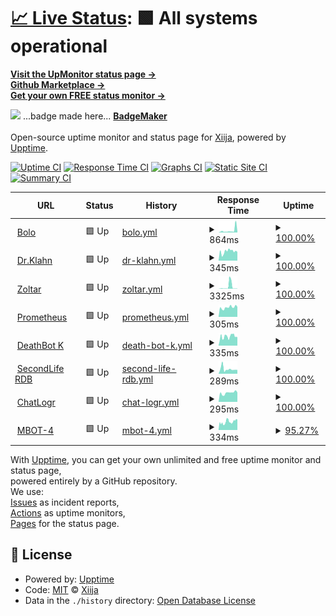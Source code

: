# [📈 Live Status](https://Xiija.github.io/UpMonitor): <!--live status--> **🟩 All systems operational**

[**Visit the UpMonitor status page →**](https://Xiija.github.io/UpMonitor) <br>
[**Github Marketplace →**](https://github.com/marketplace)<br>
[**Get your own FREE status monitor →**](https://upptime.js.org/docs/get-started/)

 <!-- <a href="https://Xiija.github.io/UpMonitor" target="_blank" rel="noopener">**Visit the UpMonitor status page →**</a> -->

<img src="/FunkyBadge.svg"></img> ...badge made here... [**BadgeMaker**](https://codepen.io/TikiHead/full/BaaqbKg) <br> <br>
Open-source uptime monitor and status page for [Xiija](https://Xiija.github.io/UpMonitor), powered by [Upptime](https://github.com/upptime/upptime).

[![Uptime CI](https://github.com/Xiija/UpMonitor/workflows/Uptime%20CI/badge.svg)](https://github.com/Xiija/UpMonitor/actions?query=workflow%3A%22Uptime+CI%22)
[![Response Time CI](https://github.com/Xiija/UpMonitor/workflows/Response%20Time%20CI/badge.svg)](https://github.com/Xiija/UpMonitor/actions?query=workflow%3A%22Response+Time+CI%22)
[![Graphs CI](https://github.com/Xiija/UpMonitor/workflows/Graphs%20CI/badge.svg)](https://github.com/Xiija/UpMonitor/actions?query=workflow%3A%22Graphs+CI%22)
[![Static Site CI](https://github.com/Xiija/UpMonitor/workflows/Static%20Site%20CI/badge.svg)](https://github.com/Xiija/UpMonitor/actions?query=workflow%3A%22Static+Site+CI%22)
[![Summary CI](https://github.com/Xiija/UpMonitor/workflows/Summary%20CI/badge.svg)](https://github.com/Xiija/UpMonitor/actions?query=workflow%3A%22Summary+CI%22)

<!--start: status pages-->
<!-- This summary is generated by Upptime (https://github.com/upptime/upptime) -->
<!-- Do not edit this manually, your changes will be overwritten -->
<!-- prettier-ignore -->
| URL | Status | History | Response Time | Uptime |
| --- | ------ | ------- | ------------- | ------ |
| <img alt="" src="https://favicons.githubusercontent.com/bolo.tikihed.repl.co" height="13"> [Bolo](https://Bolo.tikihed.repl.co) | 🟩 Up | [bolo.yml](https://github.com/Xiija/UpMonitor/commits/HEAD/history/bolo.yml) | <details><summary><img alt="Response time graph" src="./graphs/bolo/response-time-week.png" height="20"> 864ms</summary><br><a href="https://Xiija.github.io/UpMonitor/history/bolo"><img alt="Response time 552" src="https://img.shields.io/endpoint?url=https%3A%2F%2Fraw.githubusercontent.com%2FXiija%2FUpMonitor%2FHEAD%2Fapi%2Fbolo%2Fresponse-time.json"></a><br><a href="https://Xiija.github.io/UpMonitor/history/bolo"><img alt="24-hour response time 312" src="https://img.shields.io/endpoint?url=https%3A%2F%2Fraw.githubusercontent.com%2FXiija%2FUpMonitor%2FHEAD%2Fapi%2Fbolo%2Fresponse-time-day.json"></a><br><a href="https://Xiija.github.io/UpMonitor/history/bolo"><img alt="7-day response time 864" src="https://img.shields.io/endpoint?url=https%3A%2F%2Fraw.githubusercontent.com%2FXiija%2FUpMonitor%2FHEAD%2Fapi%2Fbolo%2Fresponse-time-week.json"></a><br><a href="https://Xiija.github.io/UpMonitor/history/bolo"><img alt="30-day response time 552" src="https://img.shields.io/endpoint?url=https%3A%2F%2Fraw.githubusercontent.com%2FXiija%2FUpMonitor%2FHEAD%2Fapi%2Fbolo%2Fresponse-time-month.json"></a><br><a href="https://Xiija.github.io/UpMonitor/history/bolo"><img alt="1-year response time 552" src="https://img.shields.io/endpoint?url=https%3A%2F%2Fraw.githubusercontent.com%2FXiija%2FUpMonitor%2FHEAD%2Fapi%2Fbolo%2Fresponse-time-year.json"></a></details> | <details><summary><a href="https://Xiija.github.io/UpMonitor/history/bolo">100.00%</a></summary><a href="https://Xiija.github.io/UpMonitor/history/bolo"><img alt="All-time uptime 91.46%" src="https://img.shields.io/endpoint?url=https%3A%2F%2Fraw.githubusercontent.com%2FXiija%2FUpMonitor%2FHEAD%2Fapi%2Fbolo%2Fuptime.json"></a><br><a href="https://Xiija.github.io/UpMonitor/history/bolo"><img alt="24-hour uptime 100.00%" src="https://img.shields.io/endpoint?url=https%3A%2F%2Fraw.githubusercontent.com%2FXiija%2FUpMonitor%2FHEAD%2Fapi%2Fbolo%2Fuptime-day.json"></a><br><a href="https://Xiija.github.io/UpMonitor/history/bolo"><img alt="7-day uptime 100.00%" src="https://img.shields.io/endpoint?url=https%3A%2F%2Fraw.githubusercontent.com%2FXiija%2FUpMonitor%2FHEAD%2Fapi%2Fbolo%2Fuptime-week.json"></a><br><a href="https://Xiija.github.io/UpMonitor/history/bolo"><img alt="30-day uptime 99.86%" src="https://img.shields.io/endpoint?url=https%3A%2F%2Fraw.githubusercontent.com%2FXiija%2FUpMonitor%2FHEAD%2Fapi%2Fbolo%2Fuptime-month.json"></a><br><a href="https://Xiija.github.io/UpMonitor/history/bolo"><img alt="1-year uptime 91.46%" src="https://img.shields.io/endpoint?url=https%3A%2F%2Fraw.githubusercontent.com%2FXiija%2FUpMonitor%2FHEAD%2Fapi%2Fbolo%2Fuptime-year.json"></a></details>
| <img alt="" src="https://favicons.githubusercontent.com/dr-klahn.tikihed.repl.co" height="13"> [Dr.Klahn](https://Dr-Klahn.tikihed.repl.co) | 🟩 Up | [dr-klahn.yml](https://github.com/Xiija/UpMonitor/commits/HEAD/history/dr-klahn.yml) | <details><summary><img alt="Response time graph" src="./graphs/dr-klahn/response-time-week.png" height="20"> 345ms</summary><br><a href="https://Xiija.github.io/UpMonitor/history/dr-klahn"><img alt="Response time 427" src="https://img.shields.io/endpoint?url=https%3A%2F%2Fraw.githubusercontent.com%2FXiija%2FUpMonitor%2FHEAD%2Fapi%2Fdr-klahn%2Fresponse-time.json"></a><br><a href="https://Xiija.github.io/UpMonitor/history/dr-klahn"><img alt="24-hour response time 387" src="https://img.shields.io/endpoint?url=https%3A%2F%2Fraw.githubusercontent.com%2FXiija%2FUpMonitor%2FHEAD%2Fapi%2Fdr-klahn%2Fresponse-time-day.json"></a><br><a href="https://Xiija.github.io/UpMonitor/history/dr-klahn"><img alt="7-day response time 345" src="https://img.shields.io/endpoint?url=https%3A%2F%2Fraw.githubusercontent.com%2FXiija%2FUpMonitor%2FHEAD%2Fapi%2Fdr-klahn%2Fresponse-time-week.json"></a><br><a href="https://Xiija.github.io/UpMonitor/history/dr-klahn"><img alt="30-day response time 668" src="https://img.shields.io/endpoint?url=https%3A%2F%2Fraw.githubusercontent.com%2FXiija%2FUpMonitor%2FHEAD%2Fapi%2Fdr-klahn%2Fresponse-time-month.json"></a><br><a href="https://Xiija.github.io/UpMonitor/history/dr-klahn"><img alt="1-year response time 427" src="https://img.shields.io/endpoint?url=https%3A%2F%2Fraw.githubusercontent.com%2FXiija%2FUpMonitor%2FHEAD%2Fapi%2Fdr-klahn%2Fresponse-time-year.json"></a></details> | <details><summary><a href="https://Xiija.github.io/UpMonitor/history/dr-klahn">100.00%</a></summary><a href="https://Xiija.github.io/UpMonitor/history/dr-klahn"><img alt="All-time uptime 95.26%" src="https://img.shields.io/endpoint?url=https%3A%2F%2Fraw.githubusercontent.com%2FXiija%2FUpMonitor%2FHEAD%2Fapi%2Fdr-klahn%2Fuptime.json"></a><br><a href="https://Xiija.github.io/UpMonitor/history/dr-klahn"><img alt="24-hour uptime 100.00%" src="https://img.shields.io/endpoint?url=https%3A%2F%2Fraw.githubusercontent.com%2FXiija%2FUpMonitor%2FHEAD%2Fapi%2Fdr-klahn%2Fuptime-day.json"></a><br><a href="https://Xiija.github.io/UpMonitor/history/dr-klahn"><img alt="7-day uptime 100.00%" src="https://img.shields.io/endpoint?url=https%3A%2F%2Fraw.githubusercontent.com%2FXiija%2FUpMonitor%2FHEAD%2Fapi%2Fdr-klahn%2Fuptime-week.json"></a><br><a href="https://Xiija.github.io/UpMonitor/history/dr-klahn"><img alt="30-day uptime 99.76%" src="https://img.shields.io/endpoint?url=https%3A%2F%2Fraw.githubusercontent.com%2FXiija%2FUpMonitor%2FHEAD%2Fapi%2Fdr-klahn%2Fuptime-month.json"></a><br><a href="https://Xiija.github.io/UpMonitor/history/dr-klahn"><img alt="1-year uptime 95.26%" src="https://img.shields.io/endpoint?url=https%3A%2F%2Fraw.githubusercontent.com%2FXiija%2FUpMonitor%2FHEAD%2Fapi%2Fdr-klahn%2Fuptime-year.json"></a></details>
| <img alt="" src="https://favicons.githubusercontent.com/zoltar-12.tikihed.repl.co" height="13"> [Zoltar](https://Zoltar-12.tikihed.repl.co) | 🟩 Up | [zoltar.yml](https://github.com/Xiija/UpMonitor/commits/HEAD/history/zoltar.yml) | <details><summary><img alt="Response time graph" src="./graphs/zoltar/response-time-week.png" height="20"> 3325ms</summary><br><a href="https://Xiija.github.io/UpMonitor/history/zoltar"><img alt="Response time 967" src="https://img.shields.io/endpoint?url=https%3A%2F%2Fraw.githubusercontent.com%2FXiija%2FUpMonitor%2FHEAD%2Fapi%2Fzoltar%2Fresponse-time.json"></a><br><a href="https://Xiija.github.io/UpMonitor/history/zoltar"><img alt="24-hour response time 383" src="https://img.shields.io/endpoint?url=https%3A%2F%2Fraw.githubusercontent.com%2FXiija%2FUpMonitor%2FHEAD%2Fapi%2Fzoltar%2Fresponse-time-day.json"></a><br><a href="https://Xiija.github.io/UpMonitor/history/zoltar"><img alt="7-day response time 3325" src="https://img.shields.io/endpoint?url=https%3A%2F%2Fraw.githubusercontent.com%2FXiija%2FUpMonitor%2FHEAD%2Fapi%2Fzoltar%2Fresponse-time-week.json"></a><br><a href="https://Xiija.github.io/UpMonitor/history/zoltar"><img alt="30-day response time 1984" src="https://img.shields.io/endpoint?url=https%3A%2F%2Fraw.githubusercontent.com%2FXiija%2FUpMonitor%2FHEAD%2Fapi%2Fzoltar%2Fresponse-time-month.json"></a><br><a href="https://Xiija.github.io/UpMonitor/history/zoltar"><img alt="1-year response time 967" src="https://img.shields.io/endpoint?url=https%3A%2F%2Fraw.githubusercontent.com%2FXiija%2FUpMonitor%2FHEAD%2Fapi%2Fzoltar%2Fresponse-time-year.json"></a></details> | <details><summary><a href="https://Xiija.github.io/UpMonitor/history/zoltar">100.00%</a></summary><a href="https://Xiija.github.io/UpMonitor/history/zoltar"><img alt="All-time uptime 99.75%" src="https://img.shields.io/endpoint?url=https%3A%2F%2Fraw.githubusercontent.com%2FXiija%2FUpMonitor%2FHEAD%2Fapi%2Fzoltar%2Fuptime.json"></a><br><a href="https://Xiija.github.io/UpMonitor/history/zoltar"><img alt="24-hour uptime 100.00%" src="https://img.shields.io/endpoint?url=https%3A%2F%2Fraw.githubusercontent.com%2FXiija%2FUpMonitor%2FHEAD%2Fapi%2Fzoltar%2Fuptime-day.json"></a><br><a href="https://Xiija.github.io/UpMonitor/history/zoltar"><img alt="7-day uptime 100.00%" src="https://img.shields.io/endpoint?url=https%3A%2F%2Fraw.githubusercontent.com%2FXiija%2FUpMonitor%2FHEAD%2Fapi%2Fzoltar%2Fuptime-week.json"></a><br><a href="https://Xiija.github.io/UpMonitor/history/zoltar"><img alt="30-day uptime 99.72%" src="https://img.shields.io/endpoint?url=https%3A%2F%2Fraw.githubusercontent.com%2FXiija%2FUpMonitor%2FHEAD%2Fapi%2Fzoltar%2Fuptime-month.json"></a><br><a href="https://Xiija.github.io/UpMonitor/history/zoltar"><img alt="1-year uptime 99.75%" src="https://img.shields.io/endpoint?url=https%3A%2F%2Fraw.githubusercontent.com%2FXiija%2FUpMonitor%2FHEAD%2Fapi%2Fzoltar%2Fuptime-year.json"></a></details>
| <img alt="" src="https://favicons.githubusercontent.com/prometheus-1.tikihed.repl.co" height="13"> [Prometheus](https://Prometheus-1.tikihed.repl.co) | 🟩 Up | [prometheus.yml](https://github.com/Xiija/UpMonitor/commits/HEAD/history/prometheus.yml) | <details><summary><img alt="Response time graph" src="./graphs/prometheus/response-time-week.png" height="20"> 305ms</summary><br><a href="https://Xiija.github.io/UpMonitor/history/prometheus"><img alt="Response time 1059" src="https://img.shields.io/endpoint?url=https%3A%2F%2Fraw.githubusercontent.com%2FXiija%2FUpMonitor%2FHEAD%2Fapi%2Fprometheus%2Fresponse-time.json"></a><br><a href="https://Xiija.github.io/UpMonitor/history/prometheus"><img alt="24-hour response time 302" src="https://img.shields.io/endpoint?url=https%3A%2F%2Fraw.githubusercontent.com%2FXiija%2FUpMonitor%2FHEAD%2Fapi%2Fprometheus%2Fresponse-time-day.json"></a><br><a href="https://Xiija.github.io/UpMonitor/history/prometheus"><img alt="7-day response time 305" src="https://img.shields.io/endpoint?url=https%3A%2F%2Fraw.githubusercontent.com%2FXiija%2FUpMonitor%2FHEAD%2Fapi%2Fprometheus%2Fresponse-time-week.json"></a><br><a href="https://Xiija.github.io/UpMonitor/history/prometheus"><img alt="30-day response time 742" src="https://img.shields.io/endpoint?url=https%3A%2F%2Fraw.githubusercontent.com%2FXiija%2FUpMonitor%2FHEAD%2Fapi%2Fprometheus%2Fresponse-time-month.json"></a><br><a href="https://Xiija.github.io/UpMonitor/history/prometheus"><img alt="1-year response time 1059" src="https://img.shields.io/endpoint?url=https%3A%2F%2Fraw.githubusercontent.com%2FXiija%2FUpMonitor%2FHEAD%2Fapi%2Fprometheus%2Fresponse-time-year.json"></a></details> | <details><summary><a href="https://Xiija.github.io/UpMonitor/history/prometheus">100.00%</a></summary><a href="https://Xiija.github.io/UpMonitor/history/prometheus"><img alt="All-time uptime 99.69%" src="https://img.shields.io/endpoint?url=https%3A%2F%2Fraw.githubusercontent.com%2FXiija%2FUpMonitor%2FHEAD%2Fapi%2Fprometheus%2Fuptime.json"></a><br><a href="https://Xiija.github.io/UpMonitor/history/prometheus"><img alt="24-hour uptime 100.00%" src="https://img.shields.io/endpoint?url=https%3A%2F%2Fraw.githubusercontent.com%2FXiija%2FUpMonitor%2FHEAD%2Fapi%2Fprometheus%2Fuptime-day.json"></a><br><a href="https://Xiija.github.io/UpMonitor/history/prometheus"><img alt="7-day uptime 100.00%" src="https://img.shields.io/endpoint?url=https%3A%2F%2Fraw.githubusercontent.com%2FXiija%2FUpMonitor%2FHEAD%2Fapi%2Fprometheus%2Fuptime-week.json"></a><br><a href="https://Xiija.github.io/UpMonitor/history/prometheus"><img alt="30-day uptime 99.79%" src="https://img.shields.io/endpoint?url=https%3A%2F%2Fraw.githubusercontent.com%2FXiija%2FUpMonitor%2FHEAD%2Fapi%2Fprometheus%2Fuptime-month.json"></a><br><a href="https://Xiija.github.io/UpMonitor/history/prometheus"><img alt="1-year uptime 99.69%" src="https://img.shields.io/endpoint?url=https%3A%2F%2Fraw.githubusercontent.com%2FXiija%2FUpMonitor%2FHEAD%2Fapi%2Fprometheus%2Fuptime-year.json"></a></details>
| <img alt="" src="https://favicons.githubusercontent.com/deathbot-k.tikihed.repl.co" height="13"> [DeathBot K](https://DeathBot-K.tikihed.repl.co) | 🟩 Up | [death-bot-k.yml](https://github.com/Xiija/UpMonitor/commits/HEAD/history/death-bot-k.yml) | <details><summary><img alt="Response time graph" src="./graphs/death-bot-k/response-time-week.png" height="20"> 335ms</summary><br><a href="https://Xiija.github.io/UpMonitor/history/death-bot-k"><img alt="Response time 1102" src="https://img.shields.io/endpoint?url=https%3A%2F%2Fraw.githubusercontent.com%2FXiija%2FUpMonitor%2FHEAD%2Fapi%2Fdeath-bot-k%2Fresponse-time.json"></a><br><a href="https://Xiija.github.io/UpMonitor/history/death-bot-k"><img alt="24-hour response time 387" src="https://img.shields.io/endpoint?url=https%3A%2F%2Fraw.githubusercontent.com%2FXiija%2FUpMonitor%2FHEAD%2Fapi%2Fdeath-bot-k%2Fresponse-time-day.json"></a><br><a href="https://Xiija.github.io/UpMonitor/history/death-bot-k"><img alt="7-day response time 335" src="https://img.shields.io/endpoint?url=https%3A%2F%2Fraw.githubusercontent.com%2FXiija%2FUpMonitor%2FHEAD%2Fapi%2Fdeath-bot-k%2Fresponse-time-week.json"></a><br><a href="https://Xiija.github.io/UpMonitor/history/death-bot-k"><img alt="30-day response time 1197" src="https://img.shields.io/endpoint?url=https%3A%2F%2Fraw.githubusercontent.com%2FXiija%2FUpMonitor%2FHEAD%2Fapi%2Fdeath-bot-k%2Fresponse-time-month.json"></a><br><a href="https://Xiija.github.io/UpMonitor/history/death-bot-k"><img alt="1-year response time 1102" src="https://img.shields.io/endpoint?url=https%3A%2F%2Fraw.githubusercontent.com%2FXiija%2FUpMonitor%2FHEAD%2Fapi%2Fdeath-bot-k%2Fresponse-time-year.json"></a></details> | <details><summary><a href="https://Xiija.github.io/UpMonitor/history/death-bot-k">100.00%</a></summary><a href="https://Xiija.github.io/UpMonitor/history/death-bot-k"><img alt="All-time uptime 93.55%" src="https://img.shields.io/endpoint?url=https%3A%2F%2Fraw.githubusercontent.com%2FXiija%2FUpMonitor%2FHEAD%2Fapi%2Fdeath-bot-k%2Fuptime.json"></a><br><a href="https://Xiija.github.io/UpMonitor/history/death-bot-k"><img alt="24-hour uptime 100.00%" src="https://img.shields.io/endpoint?url=https%3A%2F%2Fraw.githubusercontent.com%2FXiija%2FUpMonitor%2FHEAD%2Fapi%2Fdeath-bot-k%2Fuptime-day.json"></a><br><a href="https://Xiija.github.io/UpMonitor/history/death-bot-k"><img alt="7-day uptime 100.00%" src="https://img.shields.io/endpoint?url=https%3A%2F%2Fraw.githubusercontent.com%2FXiija%2FUpMonitor%2FHEAD%2Fapi%2Fdeath-bot-k%2Fuptime-week.json"></a><br><a href="https://Xiija.github.io/UpMonitor/history/death-bot-k"><img alt="30-day uptime 99.69%" src="https://img.shields.io/endpoint?url=https%3A%2F%2Fraw.githubusercontent.com%2FXiija%2FUpMonitor%2FHEAD%2Fapi%2Fdeath-bot-k%2Fuptime-month.json"></a><br><a href="https://Xiija.github.io/UpMonitor/history/death-bot-k"><img alt="1-year uptime 93.55%" src="https://img.shields.io/endpoint?url=https%3A%2F%2Fraw.githubusercontent.com%2FXiija%2FUpMonitor%2FHEAD%2Fapi%2Fdeath-bot-k%2Fuptime-year.json"></a></details>
| <img alt="" src="https://favicons.githubusercontent.com/secondlife-rdb-1.tikihed.repl.co" height="13"> [SecondLife RDB](https://SecondLife-RDB-1.tikihed.repl.co) | 🟩 Up | [second-life-rdb.yml](https://github.com/Xiija/UpMonitor/commits/HEAD/history/second-life-rdb.yml) | <details><summary><img alt="Response time graph" src="./graphs/second-life-rdb/response-time-week.png" height="20"> 289ms</summary><br><a href="https://Xiija.github.io/UpMonitor/history/second-life-rdb"><img alt="Response time 843" src="https://img.shields.io/endpoint?url=https%3A%2F%2Fraw.githubusercontent.com%2FXiija%2FUpMonitor%2FHEAD%2Fapi%2Fsecond-life-rdb%2Fresponse-time.json"></a><br><a href="https://Xiija.github.io/UpMonitor/history/second-life-rdb"><img alt="24-hour response time 308" src="https://img.shields.io/endpoint?url=https%3A%2F%2Fraw.githubusercontent.com%2FXiija%2FUpMonitor%2FHEAD%2Fapi%2Fsecond-life-rdb%2Fresponse-time-day.json"></a><br><a href="https://Xiija.github.io/UpMonitor/history/second-life-rdb"><img alt="7-day response time 289" src="https://img.shields.io/endpoint?url=https%3A%2F%2Fraw.githubusercontent.com%2FXiija%2FUpMonitor%2FHEAD%2Fapi%2Fsecond-life-rdb%2Fresponse-time-week.json"></a><br><a href="https://Xiija.github.io/UpMonitor/history/second-life-rdb"><img alt="30-day response time 514" src="https://img.shields.io/endpoint?url=https%3A%2F%2Fraw.githubusercontent.com%2FXiija%2FUpMonitor%2FHEAD%2Fapi%2Fsecond-life-rdb%2Fresponse-time-month.json"></a><br><a href="https://Xiija.github.io/UpMonitor/history/second-life-rdb"><img alt="1-year response time 843" src="https://img.shields.io/endpoint?url=https%3A%2F%2Fraw.githubusercontent.com%2FXiija%2FUpMonitor%2FHEAD%2Fapi%2Fsecond-life-rdb%2Fresponse-time-year.json"></a></details> | <details><summary><a href="https://Xiija.github.io/UpMonitor/history/second-life-rdb">100.00%</a></summary><a href="https://Xiija.github.io/UpMonitor/history/second-life-rdb"><img alt="All-time uptime 99.51%" src="https://img.shields.io/endpoint?url=https%3A%2F%2Fraw.githubusercontent.com%2FXiija%2FUpMonitor%2FHEAD%2Fapi%2Fsecond-life-rdb%2Fuptime.json"></a><br><a href="https://Xiija.github.io/UpMonitor/history/second-life-rdb"><img alt="24-hour uptime 100.00%" src="https://img.shields.io/endpoint?url=https%3A%2F%2Fraw.githubusercontent.com%2FXiija%2FUpMonitor%2FHEAD%2Fapi%2Fsecond-life-rdb%2Fuptime-day.json"></a><br><a href="https://Xiija.github.io/UpMonitor/history/second-life-rdb"><img alt="7-day uptime 100.00%" src="https://img.shields.io/endpoint?url=https%3A%2F%2Fraw.githubusercontent.com%2FXiija%2FUpMonitor%2FHEAD%2Fapi%2Fsecond-life-rdb%2Fuptime-week.json"></a><br><a href="https://Xiija.github.io/UpMonitor/history/second-life-rdb"><img alt="30-day uptime 99.91%" src="https://img.shields.io/endpoint?url=https%3A%2F%2Fraw.githubusercontent.com%2FXiija%2FUpMonitor%2FHEAD%2Fapi%2Fsecond-life-rdb%2Fuptime-month.json"></a><br><a href="https://Xiija.github.io/UpMonitor/history/second-life-rdb"><img alt="1-year uptime 99.51%" src="https://img.shields.io/endpoint?url=https%3A%2F%2Fraw.githubusercontent.com%2FXiija%2FUpMonitor%2FHEAD%2Fapi%2Fsecond-life-rdb%2Fuptime-year.json"></a></details>
| <img alt="" src="https://favicons.githubusercontent.com/http-resp-6-chatlogr-1.tikihed.repl.co" height="13"> [ChatLogr](https://http-resp-6-chatLogr-1.tikihed.repl.co) | 🟩 Up | [chat-logr.yml](https://github.com/Xiija/UpMonitor/commits/HEAD/history/chat-logr.yml) | <details><summary><img alt="Response time graph" src="./graphs/chat-logr/response-time-week.png" height="20"> 295ms</summary><br><a href="https://Xiija.github.io/UpMonitor/history/chat-logr"><img alt="Response time 924" src="https://img.shields.io/endpoint?url=https%3A%2F%2Fraw.githubusercontent.com%2FXiija%2FUpMonitor%2FHEAD%2Fapi%2Fchat-logr%2Fresponse-time.json"></a><br><a href="https://Xiija.github.io/UpMonitor/history/chat-logr"><img alt="24-hour response time 303" src="https://img.shields.io/endpoint?url=https%3A%2F%2Fraw.githubusercontent.com%2FXiija%2FUpMonitor%2FHEAD%2Fapi%2Fchat-logr%2Fresponse-time-day.json"></a><br><a href="https://Xiija.github.io/UpMonitor/history/chat-logr"><img alt="7-day response time 295" src="https://img.shields.io/endpoint?url=https%3A%2F%2Fraw.githubusercontent.com%2FXiija%2FUpMonitor%2FHEAD%2Fapi%2Fchat-logr%2Fresponse-time-week.json"></a><br><a href="https://Xiija.github.io/UpMonitor/history/chat-logr"><img alt="30-day response time 620" src="https://img.shields.io/endpoint?url=https%3A%2F%2Fraw.githubusercontent.com%2FXiija%2FUpMonitor%2FHEAD%2Fapi%2Fchat-logr%2Fresponse-time-month.json"></a><br><a href="https://Xiija.github.io/UpMonitor/history/chat-logr"><img alt="1-year response time 924" src="https://img.shields.io/endpoint?url=https%3A%2F%2Fraw.githubusercontent.com%2FXiija%2FUpMonitor%2FHEAD%2Fapi%2Fchat-logr%2Fresponse-time-year.json"></a></details> | <details><summary><a href="https://Xiija.github.io/UpMonitor/history/chat-logr">100.00%</a></summary><a href="https://Xiija.github.io/UpMonitor/history/chat-logr"><img alt="All-time uptime 99.58%" src="https://img.shields.io/endpoint?url=https%3A%2F%2Fraw.githubusercontent.com%2FXiija%2FUpMonitor%2FHEAD%2Fapi%2Fchat-logr%2Fuptime.json"></a><br><a href="https://Xiija.github.io/UpMonitor/history/chat-logr"><img alt="24-hour uptime 100.00%" src="https://img.shields.io/endpoint?url=https%3A%2F%2Fraw.githubusercontent.com%2FXiija%2FUpMonitor%2FHEAD%2Fapi%2Fchat-logr%2Fuptime-day.json"></a><br><a href="https://Xiija.github.io/UpMonitor/history/chat-logr"><img alt="7-day uptime 100.00%" src="https://img.shields.io/endpoint?url=https%3A%2F%2Fraw.githubusercontent.com%2FXiija%2FUpMonitor%2FHEAD%2Fapi%2Fchat-logr%2Fuptime-week.json"></a><br><a href="https://Xiija.github.io/UpMonitor/history/chat-logr"><img alt="30-day uptime 99.91%" src="https://img.shields.io/endpoint?url=https%3A%2F%2Fraw.githubusercontent.com%2FXiija%2FUpMonitor%2FHEAD%2Fapi%2Fchat-logr%2Fuptime-month.json"></a><br><a href="https://Xiija.github.io/UpMonitor/history/chat-logr"><img alt="1-year uptime 99.58%" src="https://img.shields.io/endpoint?url=https%3A%2F%2Fraw.githubusercontent.com%2FXiija%2FUpMonitor%2FHEAD%2Fapi%2Fchat-logr%2Fuptime-year.json"></a></details>
| <img alt="" src="https://favicons.githubusercontent.com/mbot-4.tikihed.repl.co" height="13"> [MBOT-4](https://MBOT-4.tikihed.repl.co) | 🟩 Up | [mbot-4.yml](https://github.com/Xiija/UpMonitor/commits/HEAD/history/mbot-4.yml) | <details><summary><img alt="Response time graph" src="./graphs/mbot-4/response-time-week.png" height="20"> 334ms</summary><br><a href="https://Xiija.github.io/UpMonitor/history/mbot-4"><img alt="Response time 479" src="https://img.shields.io/endpoint?url=https%3A%2F%2Fraw.githubusercontent.com%2FXiija%2FUpMonitor%2FHEAD%2Fapi%2Fmbot-4%2Fresponse-time.json"></a><br><a href="https://Xiija.github.io/UpMonitor/history/mbot-4"><img alt="24-hour response time 375" src="https://img.shields.io/endpoint?url=https%3A%2F%2Fraw.githubusercontent.com%2FXiija%2FUpMonitor%2FHEAD%2Fapi%2Fmbot-4%2Fresponse-time-day.json"></a><br><a href="https://Xiija.github.io/UpMonitor/history/mbot-4"><img alt="7-day response time 334" src="https://img.shields.io/endpoint?url=https%3A%2F%2Fraw.githubusercontent.com%2FXiija%2FUpMonitor%2FHEAD%2Fapi%2Fmbot-4%2Fresponse-time-week.json"></a><br><a href="https://Xiija.github.io/UpMonitor/history/mbot-4"><img alt="30-day response time 316" src="https://img.shields.io/endpoint?url=https%3A%2F%2Fraw.githubusercontent.com%2FXiija%2FUpMonitor%2FHEAD%2Fapi%2Fmbot-4%2Fresponse-time-month.json"></a><br><a href="https://Xiija.github.io/UpMonitor/history/mbot-4"><img alt="1-year response time 479" src="https://img.shields.io/endpoint?url=https%3A%2F%2Fraw.githubusercontent.com%2FXiija%2FUpMonitor%2FHEAD%2Fapi%2Fmbot-4%2Fresponse-time-year.json"></a></details> | <details><summary><a href="https://Xiija.github.io/UpMonitor/history/mbot-4">95.27%</a></summary><a href="https://Xiija.github.io/UpMonitor/history/mbot-4"><img alt="All-time uptime 99.42%" src="https://img.shields.io/endpoint?url=https%3A%2F%2Fraw.githubusercontent.com%2FXiija%2FUpMonitor%2FHEAD%2Fapi%2Fmbot-4%2Fuptime.json"></a><br><a href="https://Xiija.github.io/UpMonitor/history/mbot-4"><img alt="24-hour uptime 100.00%" src="https://img.shields.io/endpoint?url=https%3A%2F%2Fraw.githubusercontent.com%2FXiija%2FUpMonitor%2FHEAD%2Fapi%2Fmbot-4%2Fuptime-day.json"></a><br><a href="https://Xiija.github.io/UpMonitor/history/mbot-4"><img alt="7-day uptime 95.27%" src="https://img.shields.io/endpoint?url=https%3A%2F%2Fraw.githubusercontent.com%2FXiija%2FUpMonitor%2FHEAD%2Fapi%2Fmbot-4%2Fuptime-week.json"></a><br><a href="https://Xiija.github.io/UpMonitor/history/mbot-4"><img alt="30-day uptime 98.77%" src="https://img.shields.io/endpoint?url=https%3A%2F%2Fraw.githubusercontent.com%2FXiija%2FUpMonitor%2FHEAD%2Fapi%2Fmbot-4%2Fuptime-month.json"></a><br><a href="https://Xiija.github.io/UpMonitor/history/mbot-4"><img alt="1-year uptime 99.42%" src="https://img.shields.io/endpoint?url=https%3A%2F%2Fraw.githubusercontent.com%2FXiija%2FUpMonitor%2FHEAD%2Fapi%2Fmbot-4%2Fuptime-year.json"></a></details>

<!--end: status pages-->

With [Upptime](https://upptime.js.org), you can get your own unlimited and free uptime monitor and status page,
<br>
powered entirely by a GitHub repository.<br>
We use: <br>
[Issues](https://github.com/Xiija/UpMonitor/issues) as incident reports,<br>
[Actions](https://github.com/Xiija/UpMonitor/actions) as uptime monitors,<br>
[Pages](https://Xiija.github.io/UpMonitor) for the status page.

## 📄 License

- Powered by: [Upptime](https://github.com/upptime/upptime)
- Code: [MIT](./LICENSE) © [Xiija](https://Xiija.github.io/UpMonitor)
- Data in the `./history` directory: [Open Database License](https://opendatacommons.org/licenses/odbl/1-0/)
